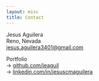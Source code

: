 ```yaml
---
layout: misc
title: Contact
---
```


Jesus Aguilera <br />
Reno, Nevada <br />
jesus.aguilera3401@gmail.com <br />

Portfolio <br />
-> [github.com/jeaguil](https://github.com/jeaguil) <br />
-> [linkedin.com/in/jesuscmaguilera](https://www.linkedin.com/in/jesuscmaguilera/) <br />